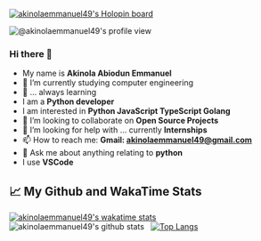 [![akinolaemmanuel49's Holopin board](https://holopin.io/api/user/board?user=krazykahunaguy)](https://holopin.io/@krazykahunaguy)

![@akinolaemmanuel49's profile view](https://komarev.com/ghpvc/?username=akinolaemmanuel49&style=for-the-badge)

### Hi there 👋
- My name is **Akinola Abiodun Emmanuel** 
- 📖 I’m currently studying computer engineering 
- 🌱 ... always learning
- I am a **Python developer**
- I am interested in **Python JavaScript TypeScript Golang**
- 👯 I’m looking to collaborate on **Open Source Projects**
- 🤔 I’m looking for help with ... currently **Internships**
- 📫 How to reach me: **Gmail: akinolaemmanuel49@gmail.com**
- 💬 Ask me about anything relating to **python**
- I use **VSCode** 
&nbsp;

## :chart_with_upwards_trend:   My Github and WakaTime Stats
[![akinolaemmanuel49's wakatime stats](https://github-readme-stats.vercel.app/api/wakatime?username=akinolaemmanuel49&border_radius=10)](#)
![akinolaemmanuel49's github stats](https://github-readme-stats.vercel.app/api?username=akinolaemmanuel49&show_icons=true&theme=default&border_radius=10)
&nbsp;
[![Top Langs](https://github-readme-stats.vercel.app/api/top-langs/?username=akinolaemmanuel49&layout=compact&border_radius=10)](https://github.com/akinolaemmanuel49/akinolaemmanuel49)

<!--
**akinolaemmanuel49/akinolaemmanuel49** is a ✨ _special_ ✨ repository because its `README.md` (this file) appears on your GitHub profile.

Here are some ideas to get you started:

- 🔭 I’m currently working on ...
- 🌱 I’m currently learning ...
- 👯 I’m looking to collaborate on ...
- 🤔 I’m looking for help with ...
- 💬 Ask me about ...
- 📫 How to reach me: ...
- 😄 Pronouns: ...
- ⚡ Fun fact: ...
-->
